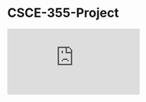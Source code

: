 # CSCE-355-Project

![Preview](https://cse.sc.edu/~fenner/csce355/prog-proj/programming-assignment.pdf)
